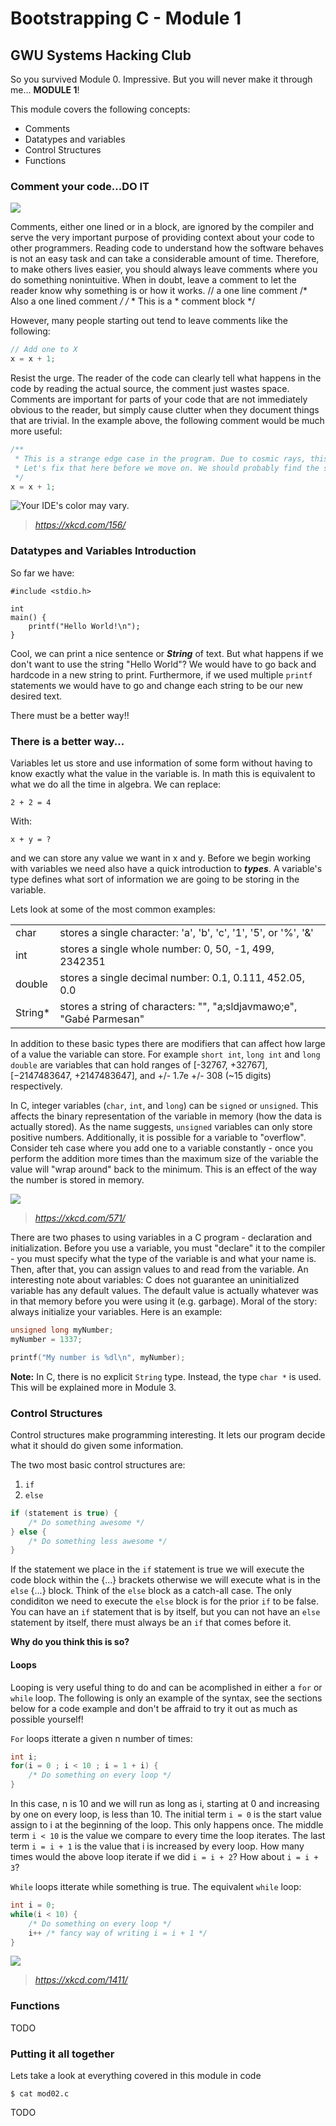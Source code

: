 # Bootstrapping C - Module 1
## GWU Systems Hacking Club

So you survived Module 0. Impressive. But you will never make it through me... __MODULE 1__!

This module covers the following concepts:
 - Comments
 - Datatypes and variables
 - Control Structures
 - Functions

### Comment your code...DO IT

![](https://s-media-cache-ak0.pinimg.com/564x/b1/4e/04/b14e04d971d4a187883989c4d2c15abb.jpg)

Comments, either one lined or in a block, are ignored by the compiler and serve the very important purpose of providing context about your code to other programmers.
Reading code to understand how the software behaves is not an easy task and can take a considerable amount of time. Therefore, to make others lives easier, you should always leave comments where you do something nonintuitive. When in doubt, leave a comment to let the reader know why something is or how it works.
	// a one line comment
	/* Also a one lined comment */
	/*
	 * This is a
	 * comment block
	 */

However, many people starting out tend to leave comments like the following:

```c
// Add one to X
x = x + 1;
```

Resist the urge. The reader of the code can clearly tell what happens in the code by reading the actual source, the comment just wastes space. Comments are important for parts of your code that are not immediately obvious to the reader, but simply cause clutter when they document things that are trivial. In the example above, the following comment would be much more useful:

```c
/**
 * This is a strange edge case in the program. Due to cosmic rays, this variable often gets "magically" decremented.
 * Let's fix that here before we move on. We should probably find the source of said rays...
 */
x = x + 1;
```

![Your IDE's color may vary.](https://imgs.xkcd.com/comics/commented.png)
> *https://xkcd.com/156/*

### Datatypes and Variables Introduction

So far we have:

	#include <stdio.h>

	int
	main() {
	    printf("Hello World!\n");
	}
Cool, we can print a nice sentence or __*String*__ of text.
But what happens if we don't want to use the string "Hello World"?
We would have to go back and hardcode in a new string to print.
Furthermore, if we used multiple `printf` statements we would have to go and change each string to be our new desired text.


There must be a better way!!


### There is a better way...

Variables let us store and use information of some form without having to know
exactly what the value in the variable is.
In math this is equivalent to what we do all the time in algebra.
We can replace:

	2 + 2 = 4

With:

	x + y = ?

and we can store any value we want in x and y.
Before we begin working with variables we need also have a quick introduction to __*types*__.
A variable's type defines what sort of information we are going to be storing in the variable.

Lets look at some of the most common examples:

|        |      |
| ------ | ---  |
| char   | stores a single character: 'a', 'b', 'c', '1', '5', or '%', '&' |
| int    | stores a single whole number: 0, 50, -1, 499, 2342351 |
| double | stores a single decimal number: 0.1, 0.111, 452.05, 0.0 |
| String\* | stores a string of characters: "<insert manuscrip of Shrek here>", "a;sldjavmawo;e", "Gabé Parmesan" |

In addition to these basic types there are modifiers that can affect how large of a value the variable can store.
For example `short int`, `long int` and `long double` are variables that can hold ranges of [-32767, +32767], [−2147483647, +2147483647], and +/- 1.7e +/- 308 (~15 digits) respectively.

In C, integer variables (`char`, `int`, and `long`) can be `signed` or `unsigned`. This affects the binary representation of the variable in memory (how the data is actually stored). As the name suggests, `unsigned` variables can only store positive numbers. Additionally, it is possible for a variable to "overflow". Consider teh case where you add one to a variable constantly - once you perform the addition more times than the maximum size of the variable the value will "wrap around" back to the minimum. This is an effect of the way the number is stored in memory.

![](https://imgs.xkcd.com/comics/cant_sleep.png)
> *https://xkcd.com/571/*

There are two phases to using variables in a C program - declaration and initialization. Before you use a variable, you must "declare" it to the compiler - you must specify what the type of the variable is and what your name is. Then, after that, you can assign values to and read from the variable. An interesting note about variables: C does not guarantee an uninitialized variable has any default values. The default value is actually whatever was in that memory before you were using it (e.g. garbage). Moral of the story: always initialize your variables. Here is an example:

```c
unsigned long myNumber;
myNumber = 1337;

printf("My number is %dl\n", myNumber);
```

**Note:** In C, there is no explicit `String` type. Instead, the type `char *` is used. This will be explained more in Module 3.

### Control Structures

Control structures make programming interesting. It lets our program decide what it should do given some information.

The two most basic control structures are:
1. `if`
2. `else`

```c
if (statement is true) {
	/* Do something awesome */
} else {
	/* Do something less awesome */
}
```

If the statement we place in the `if` statement is true we will execute the code block within the {...} brackets otherwise we will execute what is in the `else` {...} block. Think of the `else` block as a catch-all case. The only condiditon we need to execute the `else` block is for the prior `if` to be false.
You can have an `if` statement that is by itself, but you can not have an `else` statement by itself, there must always be an `if` that comes before it.

**Why do you think this is so?**

#### Loops

Looping is very useful thing to do and can be acomplished in either a `for` or `while` loop.
The following is only an example of the syntax, see the sections below for a code example and don't be affraid to try it out as much as possible yourself!

`For` loops itterate a given n number of times:

```c
int i;
for(i = 0 ; i < 10 ; i = 1 + i) {
	/* Do something on every loop */
}
```

In this case, n is 10 and we will run as long as i, starting at 0 and increasing by one on every loop, is less than 10.
The initial term `i = 0` is the start value assign to i at the beginning of the loop. This only happens once. The middle term `i < 10` is the value we compare to every time the loop iterates. The last term `i = i + 1` is the value that i is increased by every loop. How many times would the above loop iterate if we did `i = i + 2`? How about `i = i + 3`?

`While` loops itterate while something is true. The equivalent `while` loop:

```c
int i = 0;
while(i < 10) {
	/* Do something on every loop */
	i++ /* fancy way of writing i = i + 1 */
}
```

![](https://imgs.xkcd.com/comics/loop.png)
> *https://xkcd.com/1411/*

### Functions

TODO

### Putting it all together

Lets take a look at everything covered in this module in code

	$ cat mod02.c

TODO
